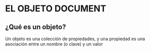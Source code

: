 <meta charset="utf-8">

# EL OBJETO DOCUMENT
## ¿Qué es un objeto?

Un objeto es una colección de propiedades, y una propiedad es una asociación entre un nombre (o clave) y un valor